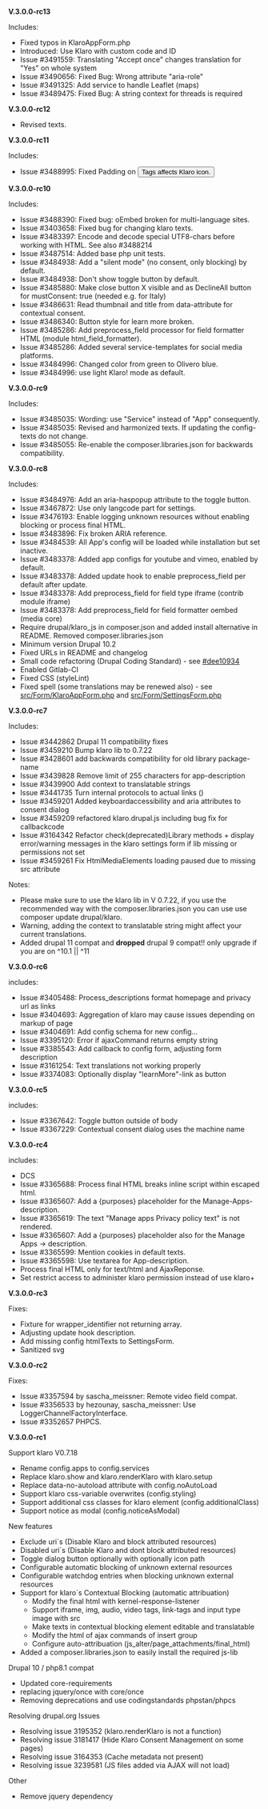 **V.3.0.0-rc13**

Includes:
  - Fixed typos in KlaroAppForm.php
  - Introduced: Use Klaro with custom code and ID
  - Issue #3491559: Translating "Accept once" changes translation for "Yes" on whole system
  - Issue #3490656: Fixed Bug: Wrong attribute "aria-role"
  - Issue #3491325: Add service to handle Leaflet (maps)
  - Issue #3489475: Fixed Bug: A string context for threads is required

**V.3.0.0-rc12**

  - Revised texts.

**V.3.0.0-rc11**

Includes:
  - Issue #3488995: Fixed Padding on <button> Tags affects Klaro icon.

**V.3.0.0-rc10**

Includes:
  - Issue #3488390: Fixed bug: oEmbed broken for multi-language sites.
  - Issue #3403658: Fixed bug for changing klaro texts.
  - Issue #3483397: Encode and decode special UTF8-chars before working with HTML. See also #3488214
  - Issue #3487514: Added base php unit tests.
  - Issue #3484938: Add a "silent mode" (no consent, only blocking) by default.
  - Issue #3484938: Don't show toggle button by default.
  - Issue #3485880: Make close button X visible and as DeclineAll button for mustConsent: true (needed e.g. for Italy)
  - Issue #3486631: Read thumbnail and title from data-attribute for contextual consent.
  - Issue #3486340: Button style for learn more broken.
  - Issue #3485286: Add preprocess_field processor for field formatter HTML (module html_field_formatter).
  - Issue #3485286: Added several service-templates for social media platforms.
  - Issue #3484996: Changed color from green to Olivero blue.
  - Issue #3484996: use light Klaro! mode as default.

**V.3.0.0-rc9**

Includes:
  - Issue #3485035: Wording: use "Service" instead of "App" consequently.
  - Issue #3485035: Revised and harmonized texts. If updating the config-texts do not change.
  - Issue #3485055: Re-enable the composer.libraries.json for backwards compatibility.

**V.3.0.0-rc8**

Includes:
  - Issue #3484976: Add an aria-haspopup attribute to the toggle button.
  - Issue #3467872: Use only langcode part for settings.
  - Issue #3476193: Enable logging unknown resources without enabling blocking or process final HTML.
  - Issue #3483896: Fix broken ARIA reference.
  - Issue #3484539: All App's config will be loaded while installation but set inactive.
  - Issue #3483378: Added app configs for youtube and vimeo, enabled by default.
  - Issue #3483378: Added update hook to enable preprocess_field per default after update.
  - Issue #3483378: Add preprocess_field for field type iframe (contrib module iframe)
  - Issue #3483378: Add preprocess_field for field formatter oembed (media core)
  - Require drupal/klaro_js in composer.json and added install alternative in README. Removed composer.libraries.json
  - Minimum version Drupal 10.2
  - Fixed URLs in README and changelog
  - Small code refactoring (Drupal Coding Standard) - see [#dee10934](https://git.drupalcode.org/project/klaro/-/commit/dee10934829104ed8df85d0a9edcfd919a2c13b7)
  - Enabled Gitlab-CI
  - Fixed CSS (styleLint)
  - Fixed spell (some translations may be renewed also) - see [src/Form/KlaroAppForm.php](https://git.drupalcode.org/project/klaro/-/commit/dee10934829104ed8df85d0a9edcfd919a2c13b7#4a38b79831e98c32b5923a82c2ea709de61cca1a) and [src/Form/SettingsForm.php](https://git.drupalcode.org/project/klaro/-/commit/dee10934829104ed8df85d0a9edcfd919a2c13b7#20bd4d9721da31a47ba8ed5f5b14505e5c18b7ca)

**V.3.0.0-rc7**

Includes:
  - Issue #3442862 Drupal 11 compatibility fixes
  - Issue #3459210 Bump klaro lib to 0.7.22
  - Issue #3428601 add backwards compatibility for old library package-name
  - Issue #3439828 Remove limit of 255 characters for app-description
  - Issue #3439900 Add context to translatable strings
  - Issue #3441735 Turn internal protocols to actual links ()
  - Issue #3459201 Added keyboardaccessibility and aria attributes to
    consent dialog
  - Issue #3459209 refactored klaro.drupal.js including bug fix for
    callbackcode
  - Issue #3164342 Refactor check(deprecated)Library methods + display
    error/warning messages in the klaro settings form if lib missing or
    permissions not set
  - Issue #3459261 Fix HtmlMediaElements loading paused due to missing
    src attribute

Notes:
  - Please make sure to use the klaro lib in V 0.7.22, if you use the
    recommended way with the composer.libraries.json you can use use composer
    update drupal/klaro.
  - Warning, adding the context to translatable string might affect your
    current translations.
  - Added drupal 11 compat and **dropped** drupal 9 compat!! only upgrade if
    you are on ^10.1 || ^11

**V.3.0.0-rc6**

includes:
  - Issue #3405488: Process_descriptions format homepage and privacy url as
    links
  - Issue #3404693: Aggregation of klaro may cause issues depending on markup
    of page
  - Issue #3404691: Add config schema for new config...
  - Issue #3395120: Error if ajaxCommand returns empty string
  - Issue #3385543: Add callback to config form, adjusting form description
  - Issue #3161254: Text translations not working properly
  - Issue #3374083: Optionally display "learnMore"-link as button

**V.3.0.0-rc5**

includes:
  - Issue #3367642: Toggle button outside of body
  - Issue #3367229: Contextual consent dialog uses the machine name

**V.3.0.0-rc4**

includes:
  - DCS
  - Issue #3365688: Process final HTML breaks inline script within escaped
    html.
  - Issue #3365607: Add a {purposes} placeholder for the
    Manage-Apps-description.
  - Issue #3365619: The text "Manage apps Privacy policy text" is not 
    rendered.
  - Issue #3365607: Add a {purposes} placeholder also for the Manage
    Apps -> description.
  - Issue #3365599: Mention cookies in default texts.
  - Issue #3365598: Use textarea for App-description.
  - Process final HTML only for text/html and AjaxReponse.
  - Set restrict access to administer klaro permission instead of use klaro+

**V.3.0.0-rc3**

Fixes:
  - Fixture for wrapper_identifier not returning array.
  - Adjusting update hook description.
  - Add missing config htmlTexts to SettingsForm.
  - Sanitized svg

**V.3.0.0-rc2**

Fixes:
  - Issue #3357594 by sascha_meissner: Remote video field compat.
  - Issue #3356533 by hezounay, sascha_meissner: Use 
    LoggerChannelFactoryInterface.
  - Issue #3352657 PHPCS.

**V.3.0.0-rc1**

Support klaro V0.7.18
  - Rename config.apps to config.services
  - Replace klaro.show and klaro.renderKlaro with klaro.setup
  - Replace data-no-autoload attribute with config.noAutoLoad
  - Support klaro css-variable overwrites (config.styling)
  - Support additional css classes for klaro element
    (config.additionalClass)
  - Support notice as modal (config.noticeAsModal)

New features
  - Exclude uri´s (Disable Klaro and block attributed resources)
  - Disabled uri´s (Disable Klaro and dont block attributed resources)
  - Toggle dialog button optionally with optionally icon path
  - Configurable automatic blocking of unknown external resources
  - Configurable watchdog entries when blocking unknown external resources
  - Support for klaro´s Contextual Blocking (automatic attribuation)
      - Modify the final html with kernel-response-listener
      - Support iframe, img, audio, video tags, link-tags and input type
        image with src
      - Make texts in contextual blocking element editable and translatable
      - Modify the html of ajax commands of insert group
      - Configure auto-attribuation (js_alter/page_attachments/final_html)
  - Added a composer.libraries.json to easily install the required js-lib

Drupal 10 / php8.1 compat
  - Updated core-requirements
  - replacing jquery/once with core/once
  - Removing deprecations and use codingstandards phpstan/phpcs

Resolving drupal.org Issues
  - Resolving issue 3195352 (klaro.renderKlaro is not a function)
  - Resolving issue 3181417 (Hide Klaro Consent Management on some pages)
  - Resolving issue 3164353 (Cache metadata not present)
  - Resolving issue 3239581 (JS files added via AJAX will not load)

Other
  - Remove jquery dependency
